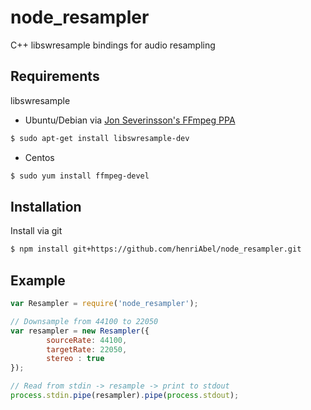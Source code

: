 # node_resampler
C++ libswresample bindings for audio resampling

Requirements
------------
libswresample
* Ubuntu/Debian via [Jon Severinsson's FFmpeg PPA](https://launchpad.net/~jon-severinsson/+archive/ubuntu/ffmpeg)
```sh
$ sudo apt-get install libswresample-dev
```
* Centos
```sh
$ sudo yum install ffmpeg-devel
```

Installation
------------
Install via git
```sh
$ npm install git+https://github.com/henriAbel/node_resampler.git
```

Example
------------
```javascript
var Resampler = require('node_resampler');

// Downsample from 44100 to 22050
var resampler = new Resampler({
        sourceRate: 44100,
        targetRate: 22050,
        stereo : true
});

// Read from stdin -> resample -> print to stdout
process.stdin.pipe(resampler).pipe(process.stdout);
```
